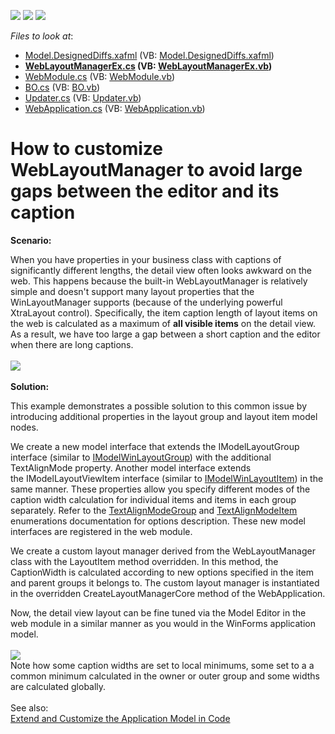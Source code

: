 <!-- default badges list -->
![](https://img.shields.io/endpoint?url=https://codecentral.devexpress.com/api/v1/VersionRange/128589217/14.2.3%2B)
[![](https://img.shields.io/badge/Open_in_DevExpress_Support_Center-FF7200?style=flat-square&logo=DevExpress&logoColor=white)](https://supportcenter.devexpress.com/ticket/details/T228434)
[![](https://img.shields.io/badge/📖_How_to_use_DevExpress_Examples-e9f6fc?style=flat-square)](https://docs.devexpress.com/GeneralInformation/403183)
<!-- default badges end -->
<!-- default file list -->
*Files to look at*:

* [Model.DesignedDiffs.xafml](./CS/WebLayoutSolution.Module.Web/Model.DesignedDiffs.xafml) (VB: [Model.DesignedDiffs.xafml](./VB/WebLayoutSolution.Module.Web/Model.DesignedDiffs.xafml))
* **[WebLayoutManagerEx.cs](./CS/WebLayoutSolution.Module.Web/WebLayoutManagerEx.cs) (VB: [WebLayoutManagerEx.vb](./VB/WebLayoutSolution.Module.Web/WebLayoutManagerEx.vb))**
* [WebModule.cs](./CS/WebLayoutSolution.Module.Web/WebModule.cs) (VB: [WebModule.vb](./VB/WebLayoutSolution.Module.Web/WebModule.vb))
* [BO.cs](./CS/WebLayoutSolution.Module/BusinessObjects/BO.cs) (VB: [BO.vb](./VB/WebLayoutSolution.Module/BusinessObjects/BO.vb))
* [Updater.cs](./CS/WebLayoutSolution.Module/DatabaseUpdate/Updater.cs) (VB: [Updater.vb](./VB/WebLayoutSolution.Module/DatabaseUpdate/Updater.vb))
* [WebApplication.cs](./CS/WebLayoutSolution.Web/WebApplication.cs) (VB: [WebApplication.vb](./VB/WebLayoutSolution.Web/WebApplication.vb))
<!-- default file list end -->
# How to customize WebLayoutManager to avoid large gaps between the editor and its caption


<strong>Scenario:</strong><br />
<p>When you have properties in your business class with captions of significantly different lengths, the detail view often looks awkward on the web. This happens because the built-in WebLayoutManager is relatively simple and doesn't support many layout properties that the WinLayoutManager supports (because of the underlying powerful XtraLayout control). Specifically, the item caption length of layout items on the web is calculated as a maximum of <strong>all visible items</strong> on the detail view. As a result, we have too large a gap between a short caption and the editor when there are long captions.<br /><br /><img src="https://raw.githubusercontent.com/DevExpress-Examples/how-to-customize-weblayoutmanager-to-avoid-large-gaps-between-the-editor-and-its-caption-t228434/14.2.3+/media/6501880a-f405-11e4-80bf-00155d62480c.png"><br /><strong><br />Solution:</strong></p>
<p>This example demonstrates a possible solution to this common issue by introducing additional properties in the layout group and layout item model nodes.</p>
<p>We create a new model interface that extends the IModelLayoutGroup interface (similar to <a href="https://documentation.devexpress.com/#eXpressAppFramework/clsDevExpressExpressAppWinSystemModuleIModelWinLayoutGrouptopic">IModelWinLayoutGroup</a>) with the additional TextAlignMode property. Another model interface extends the IModelLayoutViewItem interface (similar to <a href="https://documentation.devexpress.com/#eXpressAppFramework/clsDevExpressExpressAppWinSystemModuleIModelWinLayoutItemtopic">IModelWinLayoutItem</a>) in the same manner. These properties allow you specify different modes of the caption width calculation for individual items and items in each group separately. Refer to the <a href="https://documentation.devexpress.com/#WindowsForms/DevExpressXtraLayoutTextAlignModeGroupEnumtopic">TextAlignModeGroup</a> and <a href="https://documentation.devexpress.com/#WindowsForms/DevExpressXtraLayoutTextAlignModeItemEnumtopic">TextAlignModeItem</a> enumerations documentation for options description. These new model interfaces are registered in the web module.</p>
<p>We create a custom layout manager derived from the WebLayoutManager class with the LayoutItem method overridden. In this method, the CaptionWidth is calculated according to new options specified in the item and parent groups it belongs to. The custom layout manager is instantiated in the overridden CreateLayoutManagerCore method of the WebApplication.</p>
<p>Now, the detail view layout can be fine tuned via the Model Editor in the web module in a similar manner as you would in the WinForms application model.<br /><br /><img src="https://raw.githubusercontent.com/DevExpress-Examples/how-to-customize-weblayoutmanager-to-avoid-large-gaps-between-the-editor-and-its-caption-t228434/14.2.3+/media/73c33883-f405-11e4-80bf-00155d62480c.png"><br />Note how some caption widths are set to local minimums, some set to a a common minimum calculated in the owner or outer group and some widths are calculated globally.<br /><br />See also:<br /><a href="https://documentation.devexpress.com/eXpressAppFramework/CustomDocument113169.aspx">Extend and Customize the Application Model in Code</a></p>
<p> </p>

<br/>


